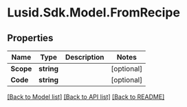 # Lusid.Sdk.Model.FromRecipe

## Properties

Name | Type | Description | Notes
------------ | ------------- | ------------- | -------------
**Scope** | **string** |  | [optional] 
**Code** | **string** |  | [optional] 

[[Back to Model list]](../README.md#documentation-for-models) [[Back to API list]](../README.md#documentation-for-api-endpoints) [[Back to README]](../README.md)

